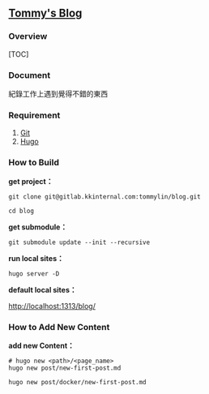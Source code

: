 ## [Tommy's Blog](https://tommy81.gitlab.io/blog/)

### Overview

[TOC]

### Document

紀錄工作上遇到覺得不錯的東西

### Requirement

1. [Git](https://git-scm.com/downloads)
2. [Hugo](https://gohugo.io/getting-started/installing/)

### How to Build

**get project：**

```shell
git clone git@gitlab.kkinternal.com:tommylin/blog.git

cd blog
```

**get submodule：**

```shell
git submodule update --init --recursive
```

**run local sites：**

```shell
hugo server -D
```

**default local sites：**

<http://localhost:1313/blog/>

### How to Add New Content

**add new Content：**

```shell
# hugo new <path>/<page_name>
hugo new post/new-first-post.md

hugo new post/docker/new-first-post.md
```
